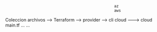                                                     az
                                                    aws
Coleccion archivos  --> Terraform --> provider --> cli cloud ---> cloud
    main.tf
    ...
    ...
    